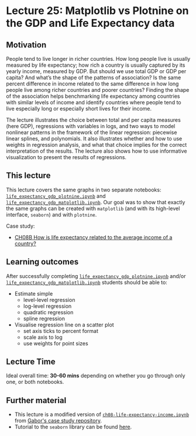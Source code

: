 # Lecture 25: Matplotlib vs Plotnine on the GDP and Life Expectancy data

## Motivation

People tend to live longer in richer countries. How long people live is usually measured by life expectancy; how rich a country is usually captured by its yearly income, measured by GDP. But should we use total GDP or GDP per capita? And what’s the shape of the patterns of association? Is the same percent difference in income related to the same difference in how long people live among richer countries and poorer countries? Finding the shape of the association helps benchmarking life expectancy among countries with similar levels of income and identify countries where people tend to live especially long or especially short lives for their income.

The lecture illustrates the choice between total and per capita measures (here GDP), regressions with variables in logs, and two ways to model nonlinear patterns in the framework of the linear regression: piecewise linear splines, and polynomials. It also illustrates whether and how to use weights in regression analysis, and what that choice implies for the correct interpretation of the results. The lecture also shows how to use informative visualization to present the results of regressions.


## This lecture

This lecture covers the same graphs in two separate notebooks: [`life_expectancy_gdp_plotnine.ipynb`](https://github.com/gabors-data-analysis/da-coding-python/blob/main/lecture25-matplotlib-vs-plotnine/life_expectancy_gdp_plotnine.ipynb) and [`life_expectancy_gdp_matplotlib.ipynb`](https://github.com/gabors-data-analysis/da-coding-python/blob/main/lecture25-matplotlib-vs-plotnine/life_expectancy_gdp_matplotlib.ipynb). Our goal was to show that exactly the same graphs can be created with `matplotlib` (and with its high-level interface, `seaborn`) and with `plotnine`.

Case study:
  - [CH08B How is life expectancy related to the average income of a country?](https://gabors-data-analysis.com/casestudies/#ch08b-how-is-life-expectancy-related-to-the-average-income-of-a-country)

## Learning outcomes
After successfully completing [`life_expectancy_gdp_plotnine.ipynb`](https://github.com/gabors-data-analysis/da-coding-python/blob/main/lecture25-matplotlib-vs-plotnine/life_expectancy_gdp_plotnine.ipynb) and/or [`life_expectancy_gdp_matplotlib.ipynb`](https://github.com/gabors-data-analysis/da-coding-python/blob/main/lecture25-matplotlib-vs-plotnine/life_expectancy_gdp_matplotlib.ipynb) students should be able to:

  - Estimate simple
    - level-level regression
    - log-level regression
    - quadratic regression
    - spline regression
  - Visualise regression line on a scatter plot
    - set axis ticks to percent format
    - scale axis to log
    - use weights for point sizes
  

## Lecture Time

Ideal overall time: **30-60  mins** depending on whether you go through only one, or both notebooks.


## Further material

  - This lecture is a modified version of [`ch08-life-expectancy-income.ipynb`](https://github.com/gabors-data-analysis/da_case_studies/blob/master/ch08-life-expectancy-income/ch08-life-expectancy-income.ipynb) from [Gabor's case study repository](https://github.com/gabors-data-analysis/da_case_studies).
  - Tutorial to the `seaborn` library can be found [here](https://seaborn.pydata.org/tutorial.html).